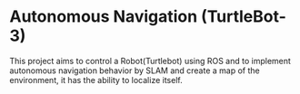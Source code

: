 #  Autonomous Navigation (TurtleBot-3)


This project aims to control a Robot(Turtlebot) using ROS and to implement autonomous navigation behavior by SLAM and create a map of the environment, it has the ability to localize itself.
 
